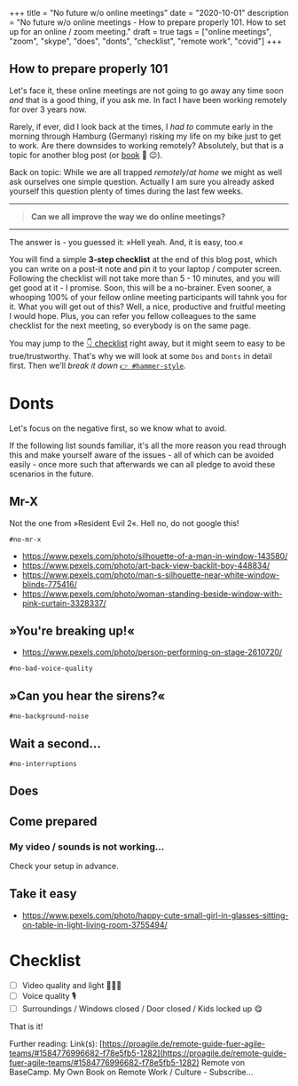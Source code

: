 +++
title = "No future w/o online meetings"
date = "2020-10-01"
description = "No future w/o online meetings - How to prepare properly 101. How to set up for an online / zoom meeting."
draft = true
tags = ["online meetings", "zoom", "skype", "does", "donts", "checklist", "remote work", "covid"]
+++

## How to prepare properly 101

Let's face it, these online meetings are not going to go away any time soon *and* that is a good thing, if you ask me. In fact I have been working remotely for over 3 years now.

Rarely, if ever, did I look back at the times, I *had to* commute early in the morning through Hamburg (Germany) risking my life on my bike just to get to work. Are there downsides to working remotely? Absolutely, but that is a topic for another blog post (or [book](#book) 📕 😉).

Back on topic: While we are all trapped *remotely*/*at home* we might as well ask ourselves one simple question. Actually I am sure you already asked yourself this question plenty of times during the last few weeks.

---

> **Can we all improve the way we do online meetings?**

---

The answer is - you guessed it: »Hell yeah. And, it is easy, too.«

You will find a simple **3-step checklist** at the end of this blog post, which you can write on a post-it note and pin it to your laptop / computer screen. Following the checklist will not take more than 5 - 10 minutes, and you will get good at it - I promise. Soon, this will be a no-brainer. Even sooner, a whooping 100% of your fellow online meeting participants will tahnk you for it. What you will get out of this? Well, a nice, productive and fruitful meeting I would hope. Plus, you can refer you fellow colleagues to the same checklist for the next meeting, so everybody is on the same page.

You may jump to the [👇 checklist](#checklist) right away, but it might seem to easy to be true/trustworthy. That's why we will look at some `Dos` and `Donts` in detail first. Then we'll *break it down* [`👉 #hammer-style`](https://www.youtube.com/watch?v=otCpCn0l4Wo). <!-- TODO: Open in new tab. -->

# Donts

Let's focus on the negative first, so we know what to avoid.

If the following list sounds familiar, it's all the more reason you read through this and make yourself aware of the issues - all of which can be avoided easily - once more such that afterwards we can all pledge to avoid these scenarios in the future.

## Mr-X

Not the one from »Resident Evil 2«. Hell no, do not google this!

`#no-mr-x`

* https://www.pexels.com/photo/silhouette-of-a-man-in-window-143580/
* https://www.pexels.com/photo/art-back-view-backlit-boy-448834/
* https://www.pexels.com/photo/man-s-silhouette-near-white-window-blinds-775416/
* https://www.pexels.com/photo/woman-standing-beside-window-with-pink-curtain-3328337/

## »You're breaking up!«

* https://www.pexels.com/photo/person-performing-on-stage-2610720/

`#no-bad-voice-quality`

## »Can you hear the sirens?«

`#no-background-noise`

## Wait a second...

`#no-interruptions`

## Does

## Come prepared

### My video / sounds is not working...

Check your setup in advance.

## Take it easy

* https://www.pexels.com/photo/happy-cute-small-girl-in-glasses-sitting-on-table-in-light-living-room-3755494/

# Checklist

- [ ] Video quality and light 🙆🏻‍♀️
- [ ] Voice quality 🎙
- [ ] Surroundings / Windows closed / Door closed / Kids locked up 😋

That is it!

Further reading:
Link(s): [https://proagile.de/remote-guide-fuer-agile-teams/#1584776996682-f78e5fb5-1282](https://proagile.de/remote-guide-fuer-agile-teams/#1584776996682-f78e5fb5-1282)
Remote von BaseCamp.
My Own Book on Remote Work / Culture - Subscribe...

<!-- - Titel: No future w/o online meetings - How to prepare properly 101
- Inhalt: no-mr-x, no-bad-voice-quality, no-background-noise, no-interruptions (not being serious all the time - "hi kids!")
- Aufbau:
  - Erstmal alles schön ausführlich erklären mit Screenshots, etc. von Zoom
  - Dann runtergebrochene Checklist (die nach 2-3 Meetings in Herz & Blut geht und dann auch in 5 Minuten abgefrühstückt ist.) -->
